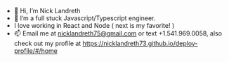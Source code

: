 - 👋 Hi, I’m Nick Landreth
- 🌱 I’m a full stuck Javascript/Typescript engineer.
- I love working in React and Node ( next is my favorite! )
- 📫 Email me at nicklandreth75@gmail.com or text +1.541.969.0058, also check out my profile at https://nicklandreth73.github.io/deploy-profile/#/home

<!---
nicklandreth73/nicklandreth73 is a ✨ special ✨ repository because its `README.md` (this file) appears on your GitHub profile.
You can click the Preview link to take a look at your changes.
--->
